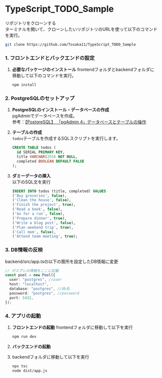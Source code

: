 # TypeScript_TODO_Sample
   リポジトリをクローンする  
   ターミナルを開いて、クローンしたいリポジトリのURLを使って以下のコマンドを実行。
   ```bash
   git clone https://github.com/Tosaka11/TypeScript_TODO_Sample
   ```

### 1. フロントエンドとバックエンドの設定
1. **必要なパッケージのインストール**
   frontendフォルダとbackendフォルダに移動して以下のコマンドを実行。
   ```bash
   npm install
   ```


### 2. PostgreSQLのセットアップ
1. **PostgreSQLのインストール・データベースの作成**  
   pgAdminでデータベースを作成。  
   参考：[【PostgreSQL】 「pgAdmin 4」データベースとテーブルの操作](https://www.kemmy-it.com/2024/08/15/pgadmin_1/)

2. **テーブルの作成**  
   `todos`テーブルを作成するSQLスクリプトを実行します。
   ```sql
   CREATE TABLE todos (
     id SERIAL PRIMARY KEY,
     title VARCHAR(255) NOT NULL,
     completed BOOLEAN DEFAULT FALSE
   );
   ```

3. **ダミーデータの挿入**  
   以下のSQL文を実行
   ```sql
   INSERT INTO todos (title, completed) VALUES
   ('Buy groceries', false),
   ('Clean the house', false),
   ('Finish the project', true),
   ('Read a book', false),
   ('Go for a run', false),
   ('Prepare dinner', true),
   ('Write a blog post', false),
   ('Plan weekend trip', true),
   ('Call mom', false),
   ('Attend team meeting', true);
   ```

### 3. DB情報の反映
   backend/src/app.tsの以下の箇所を設定したDB情報に変更
   ```ts
   // ポスグレの情報をここに記載
   const pool = new Pool({
     user: "postgres", //user
     host: "localhost",
     database: "postgres", //db名
     password: "postgres", //password
     port: 5432,
   });
   ```

### 4. アプリの起動
1. **フロントエンドの起動** 
   frontendフォルダに移動して以下を実行
   ```bash
   npm run dev
   ```

2. **バックエンドの起動** 
3. backendフォルダに移動して以下を実行
   ```bash
   npx tsc
   node dist/app.js
   ```
